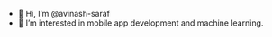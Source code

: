 - 👋 Hi, I’m @avinash-saraf
- 👀 I’m interested in mobile app development and machine learning.

<!---
avinash-saraf/avinash-saraf is a ✨ special ✨ repository because its `README.md` (this file) appears on your GitHub profile.
You can click the Preview link to take a look at your changes.
--->
